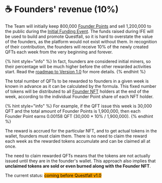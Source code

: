 # ☕ Founders' revenue (10%)

The Team will initially keep 800,000 [Founder Points](../assets/founders-nft.md) and sell 1,200,000 to the public during the [Initial Funding Event](../roadmap/initial-funding-event.md). The funds raised during IFE will be used to build and promote Questfall, so it is hard to overstate the value of the founders, as the platform would not exist without them. In recognition of their contribution, the founders will receive 10% of the newly created QFTs each week from the very beginning and forever.

{% hint style="info" %}
In fact, founders are considered initial miners, so their percentage will be much higher before the other rewarded activities start. Read the [roadmap to Version 1.0](../roadmap/version-1.0.md) for more details.
{% endhint %}

The total number of QFTs to be rewarded to founders in a given week is known in advance as it can be calculated by the formula. This fixed number of tokens will be distributed to all [Founder NFT](../assets/founders-nft.md) holders at the end of the week, according to the individual Founder Point share of each NFT holder.

{% hint style="info" %}
For example, if the QFT issue this week is 30,000 QFT and the total amount of Founder Points is 1,900,000, then each Founder Point earns 0.00158 QFT (30,000 \* 10% / 1,900,000).
{% endhint %}

The reward is accrued for the particular NFT, and to get actual tokens in the wallet, founders must claim them. There is no need to claim the reward each week as the rewarded tokens accumulate and can be claimed all at once.&#x20;

The need to claim rewarded QFTs means that the tokens are not actually issued until they are in the founder's wallet. This approach also implies that **unclaimed tokens are sold or even burned along with the Founder NFT**.





The current status: <mark style="background-color:orange;">coming before Questfall v1.0</mark>&#x20;
